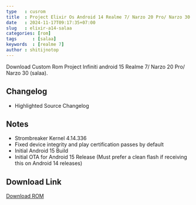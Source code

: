 ```yaml
---
type   : cusrom
title  : Project Elixir Os Android 14 Realme 7/ Narzo 20 Pro/ Narzo 30 (salaa).
date   : 2024-11-17T09:17:35+07:00
slug   : elixir-a14-salaa
categories: [rom]
tags      : [salaa]
keywords  : [realme 7]
author : shitijnotop
---
```


Download Custom Rom Project Infiniti android 15 Realme 7/ Narzo 20 Pro/ Narzo 30 (salaa).

## Changelog
- Highlighted Source Changelog

## Notes
- Strombreaker Kernel 4.14.336
- Fixed device integrity and play certification passes by default
- Initial Android 15 Build
- Initial OTA for Android 15 Release (Must prefer a clean flash if receiving this on Android 14 releases)

## Download Link
[Download ROM](https://sourceforge.net/projects/infinity-x/files/salaa/15/gapps/)

